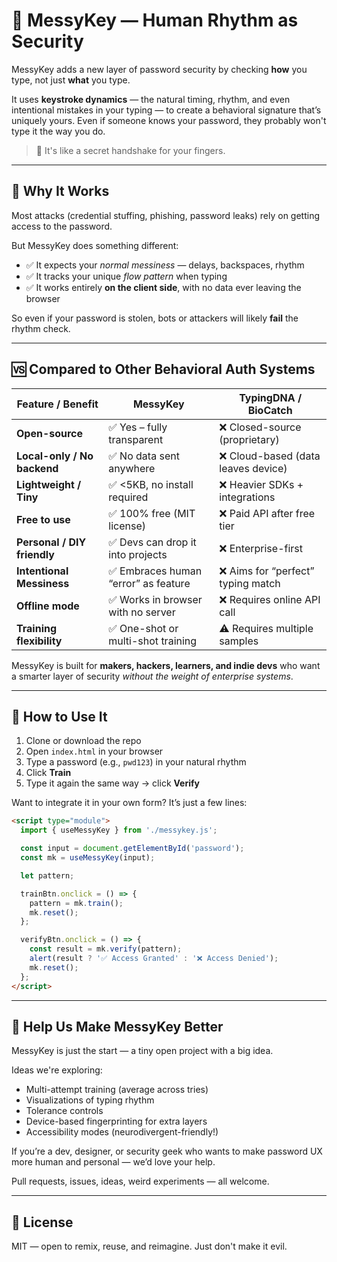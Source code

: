 
# 🔐 MessyKey — Human Rhythm as Security

MessyKey adds a new layer of password security by checking **how** you type, not just **what** you type.

It uses **keystroke dynamics** — the natural timing, rhythm, and even intentional mistakes in your typing — to create a behavioral signature that’s uniquely yours. Even if someone knows your password, they probably won't type it the way you do.

> 🧠 It's like a secret handshake for your fingers.

---

## 🧠 Why It Works

Most attacks (credential stuffing, phishing, password leaks) rely on getting access to the password.

But MessyKey does something different:

- ✅ It expects your *normal messiness* — delays, backspaces, rhythm
- ✅ It tracks your unique *flow pattern* when typing
- ✅ It works entirely **on the client side**, with no data ever leaving the browser

So even if your password is stolen, bots or attackers will likely **fail** the rhythm check.

---

## 🆚 Compared to Other Behavioral Auth Systems

| Feature / Benefit             | **MessyKey**                            | **TypingDNA** / **BioCatch**     |
|------------------------------|-----------------------------------------|----------------------------------|
| **Open-source**              | ✅ Yes – fully transparent               | ❌ Closed-source (proprietary)   |
| **Local-only / No backend**  | ✅ No data sent anywhere                 | ❌ Cloud-based (data leaves device) |
| **Lightweight / Tiny**       | ✅ <5KB, no install required             | ❌ Heavier SDKs + integrations   |
| **Free to use**              | ✅ 100% free (MIT license)               | ❌ Paid API after free tier      |
| **Personal / DIY friendly**  | ✅ Devs can drop it into projects        | ❌ Enterprise-first              |
| **Intentional Messiness**    | ✅ Embraces human “error” as feature     | ❌ Aims for “perfect” typing match |
| **Offline mode**             | ✅ Works in browser with no server       | ❌ Requires online API call      |
| **Training flexibility**     | ✅ One-shot or multi-shot training       | ⚠️ Requires multiple samples     |

MessyKey is built for **makers, hackers, learners, and indie devs** who want a smarter layer of security *without the weight of enterprise systems*.

---

## 🚀 How to Use It

1. Clone or download the repo  
2. Open `index.html` in your browser  
3. Type a password (e.g., `pwd123`) in your natural rhythm  
4. Click **Train**  
5. Type it again the same way → click **Verify**

Want to integrate it in your own form? It’s just a few lines:

```html
<script type="module">
  import { useMessyKey } from './messykey.js';

  const input = document.getElementById('password');
  const mk = useMessyKey(input);

  let pattern;

  trainBtn.onclick = () => {
    pattern = mk.train();
    mk.reset();
  };

  verifyBtn.onclick = () => {
    const result = mk.verify(pattern);
    alert(result ? '✅ Access Granted' : '❌ Access Denied');
    mk.reset();
  };
</script>
```

---

## 🤝 Help Us Make MessyKey Better

MessyKey is just the start — a tiny open project with a big idea.

Ideas we're exploring:
- Multi-attempt training (average across tries)
- Visualizations of typing rhythm
- Tolerance controls
- Device-based fingerprinting for extra layers
- Accessibility modes (neurodivergent-friendly!)

If you’re a dev, designer, or security geek who wants to make password UX more human and personal — we’d love your help.

Pull requests, issues, ideas, weird experiments — all welcome.

---

## 📄 License

MIT — open to remix, reuse, and reimagine. Just don't make it evil.
 
